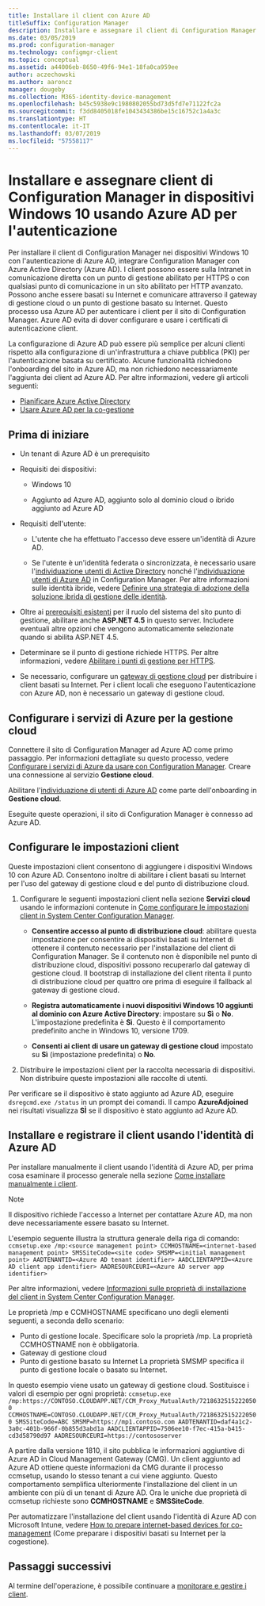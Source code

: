 ```yaml
---
title: Installare il client con Azure AD
titleSuffix: Configuration Manager
description: Installare e assegnare il client di Configuration Manager in dispositivi Windows 10 usando Azure Active Directory per l'autenticazione
ms.date: 03/05/2019
ms.prod: configuration-manager
ms.technology: configmgr-client
ms.topic: conceptual
ms.assetid: a44006eb-8650-49f6-94e1-18fa0ca959ee
author: aczechowski
ms.author: aaroncz
manager: dougeby
ms.collection: M365-identity-device-management
ms.openlocfilehash: b45c5938e9c1980802055bd73d5fd7e71122fc2a
ms.sourcegitcommit: f3dd8405018fe1043434386be15c16752c1a4a3c
ms.translationtype: HT
ms.contentlocale: it-IT
ms.lasthandoff: 03/07/2019
ms.locfileid: "57558117"
---
```

# <a name="install-and-assign-configuration-manager-windows-10-clients-using-azure-ad-for-authentication"></a>Installare e assegnare client di Configuration Manager in dispositivi Windows 10 usando Azure AD per l'autenticazione

Per installare il client di Configuration Manager nei dispositivi Windows 10 con l'autenticazione di Azure AD, integrare Configuration Manager con Azure Active Directory (Azure AD). I client possono essere sulla Intranet in comunicazione diretta con un punto di gestione abilitato per HTTPS o con qualsiasi punto di comunicazione in un sito abilitato per HTTP avanzato. Possono anche essere basati su Internet e comunicare attraverso il gateway di gestione cloud o un punto di gestione basato su Internet. Questo processo usa Azure AD per autenticare i client per il sito di Configuration Manager. Azure AD evita di dover configurare e usare i certificati di autenticazione client.

La configurazione di Azure AD può essere più semplice per alcuni clienti rispetto alla configurazione di un'infrastruttura a chiave pubblica (PKI) per l'autenticazione basata su certificato. Alcune funzionalità richiedono l'onboarding del sito in Azure AD, ma non richiedono necessariamente l'aggiunta dei client ad Azure AD.<!-- SCCMDocs issue 1259 --> Per altre informazioni, vedere gli articoli seguenti:
- [Pianificare Azure Active Directory](/sccm/core/plan-design/security/plan-for-security#bkmk_planazuread)
- [Usare Azure AD per la co-gestione](/sccm/comanage/quickstart-hybrid-aad)



## <a name="before-you-begin"></a>Prima di iniziare

- Un tenant di Azure AD è un prerequisito  

- Requisiti dei dispositivi:  

    - Windows 10  

    - Aggiunto ad Azure AD, aggiunto solo al dominio cloud o ibrido aggiunto ad Azure AD  

- Requisiti dell'utente:  

    - L'utente che ha effettuato l'accesso deve essere un'identità di Azure AD.   

    - Se l'utente è un'identità federata o sincronizzata, è necessario usare l'[individuazione utenti di Active Directory](/sccm/core/servers/deploy/configure/about-discovery-methods#bkmk_aboutUser) nonché l'[individuazione utenti di Azure AD](/sccm/core/servers/deploy/configure/about-discovery-methods#azureaddisc) in Configuration Manager. Per altre informazioni sulle identità ibride, vedere [Definire una strategia di adozione della soluzione ibrida di gestione delle identità](/azure/active-directory/active-directory-hybrid-identity-design-considerations-identity-adoption-strategy).<!--497750-->  

- Oltre ai [prerequisiti esistenti](/sccm/core/plan-design/configs/site-and-site-system-prerequisites#bkmk_2012MPpreq) per il ruolo del sistema del sito punto di gestione, abilitare anche **ASP.NET 4.5** in questo server. Includere eventuali altre opzioni che vengono automaticamente selezionate quando si abilita ASP.NET 4.5.  

- Determinare se il punto di gestione richiede HTTPS. Per altre informazioni, vedere [Abilitare i punti di gestione per HTTPS](/sccm/core/clients/manage/cmg/certificates-for-cloud-management-gateway#bkmk_mphttps).  

- Se necessario, configurare un [gateway di gestione cloud](/sccm/core/clients/manage/cmg/plan-cloud-management-gateway) per distribuire i client basati su Internet. Per i client locali che eseguono l'autenticazione con Azure AD, non è necessario un gateway di gestione cloud.  


## <a name="configure-azure-services-for-cloud-management"></a>Configurare i servizi di Azure per la gestione cloud

Connettere il sito di Configuration Manager ad Azure AD come primo passaggio. Per informazioni dettagliate su questo processo, vedere [Configurare i servizi di Azure da usare con Configuration Manager](/sccm/core/servers/deploy/configure/azure-services-wizard). Creare una connessione al servizio **Gestione cloud**.

Abilitare l'[individuazione di utenti di Azure AD](/sccm/core/servers/deploy/configure/configure-discovery-methods#azureaadisc) come parte dell'onboarding in **Gestione cloud**. 

Eseguite queste operazioni, il sito di Configuration Manager è connesso ad Azure AD. 



## <a name="configure-client-settings"></a>Configurare le impostazioni client

Queste impostazioni client consentono di aggiungere i dispositivi Windows 10 con Azure AD. Consentono inoltre di abilitare i client basati su Internet per l'uso del gateway di gestione cloud e del punto di distribuzione cloud.

1.  Configurare le seguenti impostazioni client nella sezione **Servizi cloud** usando le informazioni contenute in [Come configurare le impostazioni client in System Center Configuration Manager](/sccm/core/clients/deploy/configure-client-settings).  

    - **Consentire accesso al punto di distribuzione cloud**: abilitare questa impostazione per consentire ai dispositivi basati su Internet di ottenere il contenuto necessario per l'installazione del client di Configuration Manager. Se il contenuto non è disponibile nel punto di distribuzione cloud, dispositivi possono recuperarlo dal gateway di gestione cloud. Il bootstrap di installazione del client ritenta il punto di distribuzione cloud per quattro ore prima di eseguire il fallback al gateway di gestione cloud.<!--495533-->  

    - **Registra automaticamente i nuovi dispositivi Windows 10 aggiunti al dominio con Azure Active Directory**: impostare su **Sì** o **No**. L'impostazione predefinita è **Sì**. Questo è il comportamento predefinito anche in Windows 10, versione 1709.

    - **Consenti ai client di usare un gateway di gestione cloud** impostato su **Sì** (impostazione predefinita) o **No**.  

2.  Distribuire le impostazioni client per la raccolta necessaria di dispositivi. Non distribuire queste impostazioni alle raccolte di utenti.

Per verificare se il dispositivo è stato aggiunto ad Azure AD, eseguire `dsregcmd.exe /status` in un prompt dei comandi. Il campo **AzureAdjoined** nei risultati visualizza **SÌ** se il dispositivo è stato aggiunto ad Azure AD.



## <a name="install-and-register-the-client-using-azure-ad-identity"></a>Installare e registrare il client usando l'identità di Azure AD

Per installare manualmente il client usando l'identità di Azure AD, per prima cosa esaminare il processo generale nella sezione [Come installare manualmente i client](/sccm/core/clients/deploy/deploy-clients-to-windows-computers#BKMK_Manual). 

 > [!Note]  
 > Il dispositivo richiede l'accesso a Internet per contattare Azure AD, ma non deve necessariamente essere basato su Internet. 

L'esempio seguente illustra la struttura generale della riga di comando: `ccmsetup.exe /mp:<source management point> CCMHOSTNAME=<internet-based management point> SMSSiteCode=<site code> SMSMP=<initial management point> AADTENANTID=<Azure AD tenant identifier> AADCLIENTAPPID=<Azure AD client app identifier> AADRESOURCEURI=<Azure AD server app identifier>`

Per altre informazioni, vedere [Informazioni sulle proprietà di installazione del client in System Center Configuration Manager](/sccm/core/clients/deploy/about-client-installation-properties).

Le proprietà /mp e CCMHOSTNAME specificano uno degli elementi seguenti, a seconda dello scenario:
- Punto di gestione locale. Specificare solo la proprietà /mp. La proprietà CCMHOSTNAME non è obbligatoria.
- Gateway di gestione cloud
- Punto di gestione basato su Internet La proprietà SMSMP specifica il punto di gestione locale o basato su Internet.

In questo esempio viene usato un gateway di gestione cloud. Sostituisce i valori di esempio per ogni proprietà: `ccmsetup.exe /mp:https://CONTOSO.CLOUDAPP.NET/CCM_Proxy_MutualAuth/72186325152220500 CCMHOSTNAME=CONTOSO.CLOUDAPP.NET/CCM_Proxy_MutualAuth/72186325152220500 SMSSiteCode=ABC SMSMP=https://mp1.contoso.com AADTENANTID=daf4a1c2-3a0c-401b-966f-0b855d3abd1a AADCLIENTAPPID=7506ee10-f7ec-415a-b415-cd3d58790d97 AADRESOURCEURI=https://contososerver`

A partire dalla versione 1810, il sito pubblica le informazioni aggiuntive di Azure AD in Cloud Management Gateway (CMG). Un client aggiunto ad Azure AD ottiene queste informazioni da CMG durante il processo ccmsetup, usando lo stesso tenant a cui viene aggiunto. Questo comportamento semplifica ulteriormente l'installazione del client in un ambiente con più di un tenant di Azure AD. Ora le uniche due proprietà di ccmsetup richieste sono **CCMHOSTNAME** e **SMSSiteCode**.<!--3607731-->

Per automatizzare l'installazione del client usando l'identità di Azure AD con Microsoft Intune, vedere [How to prepare internet-based devices for co-management](/sccm/comanage/how-to-prepare-win10#install-the-configuration-manager-client) (Come preparare i dispositivi basati su Internet per la cogestione).



## <a name="next-steps"></a>Passaggi successivi

Al termine dell'operazione, è possibile continuare a [monitorare e gestire i client](/sccm/core/clients/manage/monitor-clients).

